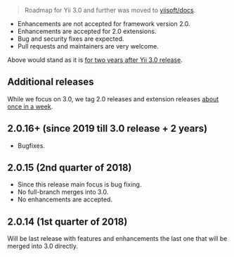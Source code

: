 > Roadmap for Yii 3.0 and further was moved to [yiisoft/docs](https://github.com/yiisoft/docs/blob/master/003-roadmap.md).

- Enhancements are not accepted for framework version 2.0.
- Enhancements are accepted for 2.0 extensions.
- Bug and security fixes are expected.
- Pull requests and maintainers are very welcome.

Above would stand as it is [for two years after Yii 3.0 release](https://www.yiiframework.com/release-cycle).

## Additional releases

While we focus on 3.0, we tag 2.0 releases and extension releases [about once in a week](https://www.yiiframework.com/release-cycle).


## 2.0.16+ (since 2019 till 3.0 release + 2 years)

- Bugfixes.

## 2.0.15 (2nd quarter of 2018)

- Since this release main focus is bug fixing.
- No full-branch merges into 3.0.
- No enhancements are accepted.

## 2.0.14 (1st quarter of 2018)

Will be last release with features and enhancements the last one that will be merged into 3.0 directly.
